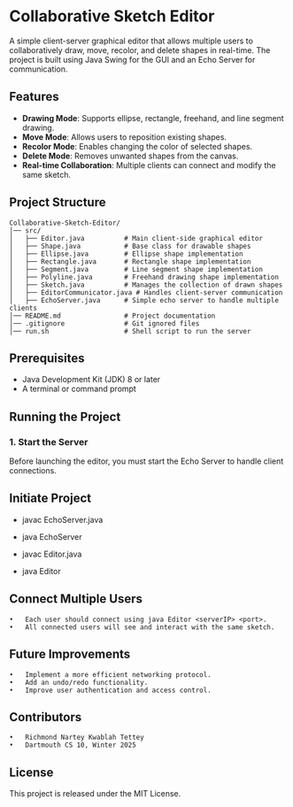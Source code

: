 # Collaborative Sketch Editor

A simple client-server graphical editor that allows multiple users to collaboratively draw, move, recolor, and delete shapes in real-time. The project is built using Java Swing for the GUI and an Echo Server for communication.

## Features
- **Drawing Mode**: Supports ellipse, rectangle, freehand, and line segment drawing.
- **Move Mode**: Allows users to reposition existing shapes.
- **Recolor Mode**: Enables changing the color of selected shapes.
- **Delete Mode**: Removes unwanted shapes from the canvas.
- **Real-time Collaboration**: Multiple clients can connect and modify the same sketch.

## Project Structure
```
Collaborative-Sketch-Editor/
│── src/
│   ├── Editor.java          # Main client-side graphical editor
│   ├── Shape.java           # Base class for drawable shapes
│   ├── Ellipse.java         # Ellipse shape implementation
│   ├── Rectangle.java       # Rectangle shape implementation
│   ├── Segment.java         # Line segment shape implementation
│   ├── Polyline.java        # Freehand drawing shape implementation
│   ├── Sketch.java          # Manages the collection of drawn shapes
│   ├── EditorCommunicator.java # Handles client-server communication
│   ├── EchoServer.java      # Simple echo server to handle multiple clients
│── README.md                # Project documentation
│── .gitignore               # Git ignored files
│── run.sh                   # Shell script to run the server
```

## Prerequisites
- Java Development Kit (JDK) 8 or later
- A terminal or command prompt

## Running the Project

### 1. Start the Server
Before launching the editor, you must start the Echo Server to handle client connections.

## Initiate Project
- javac EchoServer.java
- java EchoServer <port>

- javac Editor.java
- java Editor <serverIP> <port>

## Connect Multiple Users
	•	Each user should connect using java Editor <serverIP> <port>.
	•	All connected users will see and interact with the same sketch.

## Future Improvements
	•	Implement a more efficient networking protocol.
	•	Add an undo/redo functionality.
	•	Improve user authentication and access control.

## Contributors
	•	Richmond Nartey Kwablah Tettey
	•	Dartmouth CS 10, Winter 2025

## License
This project is released under the MIT License.